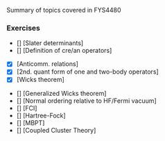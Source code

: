 Summary of topics covered in FYS4480

### Exercises
- [] [Slater determinants] 
- [] [Definition of cre/an operators] 
- [x] [Anticomm. relations]
- [x] [2nd. quant form of one and two-body operators]  
- [x] [Wicks theorem]
- [] [Generalized Wicks theorem] 
- [] [Normal ordering relative to HF/Fermi vacuum] 
- [] [FCI]
- [] [Hartree-Fock] 
- [] [MBPT] 
- [] [Coupled Cluster Theory]

